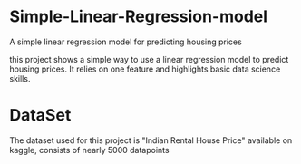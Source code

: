 # Simple-Linear-Regression-model
A simple linear regression model for predicting housing prices 

this project shows a simple way to use a linear regression model to predict housing prices. It relies on one feature and highlights basic data science skills.

# DataSet
The dataset used for this project is "Indian Rental House Price" available on kaggle, consists of nearly 5000 datapoints

